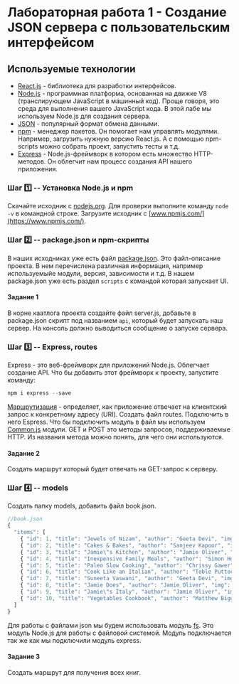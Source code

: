 # Лабораторная работа 1 - Создание JSON сервера с пользовательским интерфейсом
## Используемые технологии
* [React.js](https://reactjs.org/) - библиотека для разработки интерфейсов.
* [Node.js](https://nodejs.org/en/) - программная платформа, основанная на движке V8 (транслирующем JavaScript в машинный код). Проще говоря, это среда для выполнения вашего JavaScript кода. В этой лабе мы используем Node.js для создания сервера.
* [JSON](http://www.json.org/json-ru.html) - популярный формат обмена данными.
* [npm](https://www.npmjs.com/) - менеджер пакетов. Он помогает нам управлять модулями. Например, загрузить нужную версию React.js. А с помощью npm-scripts можно собрать проект, запустить тесты и т.д.
* [Express](http://expressjs.com/ru/) - Node.js-фреймворк в котором есть множество HTTP-методов. Он облегчит нам процесс создания API нашего приложения.

### Шаг :one: -- Установка Node.js и npm
Скачайте исходник с [nodejs.org](https://nodejs.org/en/). Для проверки выполните команду `node -v` в командной строке.
Загрузите исходник с [www.npmjs.com/](https://www.npmjs.com/).

### Шаг :two: -- package.json и npm-скрипты
В наших исходниках уже есть файл [package.json](https://maxfarseer.gitbooks.io/redux-course-ru/content/sozdaniepackagejson_md.html). Это файл-описание проекта. В нем перечислена различная информация, например используемыйе модули, версия, зависимости и т.д.
В нашем package.json уже есть раздел `scripts` с командой которая запускает UI. 
#### Задание 1
В корне каатлога проекта создайте файл server.js, добавьте в package.json скрипт под названием `api`, который будет запускать наш сервер. На консоль должно выводиться сообщение о запуске сервера.

### Шаг :three: -- Express, routes
Express - это веб-фреймворк для приложений Node.js. Облегчает создание API. Что бы добавить этот фреймворк к проекту, запустите команду:
```js
npm i express --save
```
[Маршрутизация](http://expressjs.com/ru/guide/routing.html) - определяет, как приложение отвечает на клиентский запрос к конкретному адресу (URI). 
Создать файл routes. Подключить в него Espress.
Что бы подключить модуль в файл мы используем [Common.js](http://requirejs.org/docs/commonjs.html) модули.
GET и POST это методы запросов, поддерживаемые HTTP. Из названия метода можно понять, для чего они используются.
#### Задание 2
Создать маршрут который будет отвечать на GET-запрос к серверу.

### Шаг :four: -- models
Создать папку models, добавить файл book.json. 
```js
//book.json
{
  "items": [
    { "id": 1, "title": "Jewels of Nizam", "author": "Geeta Devi", "img": "JewelsOfNizam.jpg", "stars": 5, "labels": "label1" },
    { "id": 2, "title": "Cakes & Bakes", "author": "Sanjeev Kapoor", "img": "CakesAndBakes.jpg", "stars": 5, "labels": "label1" },
    { "id": 3, "title": "Jamie\"s Kitchen", "author": "Jamie Oliver", "img": "JamiesKitchen.jpg", "stars": 4, "labels": "label1" },
    { "id": 4, "title": "Inexpensive Family Meals", "author": "Simon Holst", "img": "InexpensiveFamilyMeals.jpg", "stars": 3, "labels": "label2" },
    { "id": 5, "title": "Paleo Slow Cooking", "author": "Chrissy Gawer", "img": "PaleoSlowCooking.jpg", "stars": 4, "labels": "label1" },
    { "id": 6, "title": "Cook Like an Italian", "author": "Toble Puttock", "img": "CookLikeAnItalian.jpg", "stars": 3, "labels": "label1" },
    { "id": 7, "title": "Suneeta Vaswani", "author": "Geeta Devi", "img": "SuneetaVaswani.jpg", "stars": 5, "labels": "label2" },
    { "id": 8, "title": "Jamie Does", "author": "Jamie Oliver", "img": "JamieDoes.jpg", "stars": 3, "labels": "label2" },
    { "id": 9, "title": "Jamie\"s Italy", "author": "Jamie Oliver", "img": "JamiesItaly.jpg", "stars": 5, "labels": "label1" },
    { "id": 10, "title": "Vegetables Cookbook", "author": "Matthew Biggs", "img": "VegetablesCookbook.jpg", "stars": 3, "labels": "label2" }
  ]
}
```
Для работы с файлами json мы будем использовать модуль [fs](https://nodejs.org/dist/latest-v4.x/docs/api/fs.html). Это модуль Node.js для работы с файловой системой. Модуль подключается так же как мы подключили модуль express.
#### Задание 3
Создать маршрут для получения всех книг.